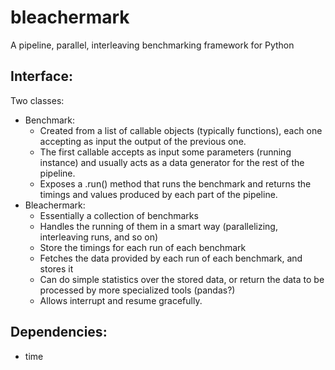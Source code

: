 # bleachermark
A pipeline, parallel, interleaving benchmarking framework for Python

## Interface:

Two classes:

 - Benchmark:
   - Created from a list of callable objects (typically functions), each one accepting as input the output of the previous one.
   - The first callable accepts as input some parameters (running instance) and usually acts as a data generator for the rest of the pipeline.
   - Exposes a .run() method that runs the benchmark and returns the timings and values produced by each part of the pipeline.
 - Bleachermark:
   - Essentially a collection of benchmarks
   - Handles the running of them in a smart way (parallelizing, interleaving runs, and so on)
   - Store the timings for each run of each benchmark
   - Fetches the data provided by each run of each benchmark, and stores it
   - Can do simple statistics over the stored data, or return the data to be processed by more specialized tools (pandas?)
   - Allows interrupt and resume gracefully.

## Dependencies:

  - time


